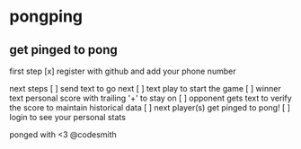 # pongping

## get pinged to pong

first step
[x] register with github and add your phone number

next steps
[ ] send text to go next
[ ] text play to start the game
[ ] winner text personal score with trailing '+' to stay on
[ ] opponent gets text to verify the score to maintain historical data
[ ] next player(s) get pinged to pong!
[ ] login to see your personal stats

ponged with <3 @codesmith
